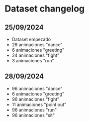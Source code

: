 # Dataset changelog

## 25/09/2024

- Dataset empezado
- 26 animaciones "dance"
- 6 animaciones "greeting"
- 24 animaciones "fight"
- 3 animaciones "run"

## 28/09/2024

- 96 animaciones "dance"
- 6 animaciones "greeting"
- 96 animaciones "fight"
- 11 animaciones "point out"
- 96 animaciones "run"
- 96 animaciones "sit"
